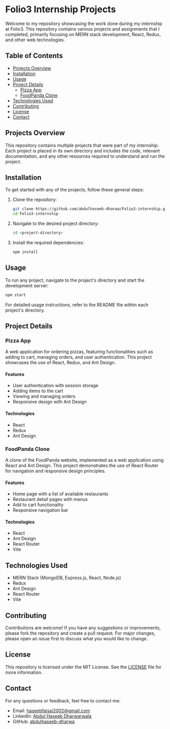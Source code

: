 # Folio3 Internship Projects

Welcome to my repository showcasing the work done during my internship at Folio3. This repository contains various projects and assignments that I completed, primarily focusing on MERN stack development, React, Redux, and other web technologies.

## Table of Contents

- [Projects Overview](#projects-overview)
- [Installation](#installation)
- [Usage](#usage)
- [Project Details](#project-details)
  - [Pizza App](#pizza-app)
  - [FoodPanda Clone](#foodpanda-clone)
- [Technologies Used](#technologies-used)
- [Contributing](#contributing)
- [License](#license)
- [Contact](#contact)

## Projects Overview

This repository contains multiple projects that were part of my internship. Each project is placed in its own directory and includes the code, relevant documentation, and any other resources required to understand and run the project.

## Installation

To get started with any of the projects, follow these general steps:

1. Clone the repository:

    ```sh
    git clone https://github.com/abdulhaseeb-dharwa/Folio3-internship.git
    cd Folio3-internship
    ```

2. Navigate to the desired project directory:

    ```sh
    cd <project-directory>
    ```

3. Install the required dependencies:

    ```sh
    npm install
    ```

## Usage

To run any project, navigate to the project's directory and start the development server:

```sh
npm start
```

For detailed usage instructions, refer to the README file within each project's directory.

## Project Details

### Pizza App

A web application for ordering pizzas, featuring functionalities such as adding to cart, managing orders, and user authentication. This project showcases the use of React, Redux, and Ant Design.

#### Features

- User authentication with session storage
- Adding items to the cart
- Viewing and managing orders
- Responsive design with Ant Design

#### Technologies

- React
- Redux
- Ant Design

### FoodPanda Clone

A clone of the FoodPanda website, implemented as a web application using React and Ant Design. This project demonstrates the use of React Router for navigation and responsive design principles.

#### Features

- Home page with a list of available restaurants
- Restaurant detail pages with menus
- Add to cart functionality
- Responsive navigation bar

#### Technologies

- React
- Ant Design
- React Router
- Vite

## Technologies Used

- MERN Stack (MongoDB, Express.js, React, Node.js)
- Redux
- Ant Design
- React Router
- Vite

## Contributing

Contributions are welcome! If you have any suggestions or improvements, please fork the repository and create a pull request. For major changes, please open an issue first to discuss what you would like to change.

## License

This repository is licensed under the MIT License. See the [LICENSE](LICENSE) file for more information.

## Contact

For any questions or feedback, feel free to contact me:

- Email: [haseebfaisal2002@gmail.com](mailto:haseebfaisal2002@gmail.com)
- LinkedIn: [Abdul Haseeb Dharwarwala](https://www.linkedin.com/in/abdul-haseeb-dharwarwala/)
- GitHub: [abdulhaseeb-dharwa](https://github.com/abdulhaseeb-dharwa)
